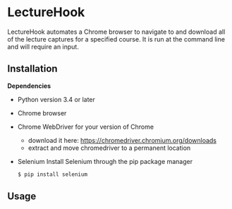 # LectureHook

LectureHook automates a Chrome browser to navigate to and download all of the lecture captures for a specified course. It is run at the command line and will require an input.

## Installation

**Dependencies**
- Python version 3.4 or later
- Chrome browser

- Chrome WebDriver for your version of Chrome

    + download it here: https://chromedriver.chromium.org/downloads
    + extract and move chromedriver to a permanent location

- Selenium
    Install Selenium through the pip package manager
    ```sh
    $ pip install selenium
    ```

## Usage

